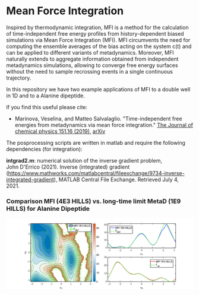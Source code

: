 # Mean Force Integration

Inspired by thermodynamic integration, MFI is a method for the calculation of time-independent free energy profiles from history-dependent biased simulations via Mean Force Integration (MFI). MFI circumvents the need for computing the ensemble averages of the bias acting on the system c(t) and can be applied to different variants of metadynamics. Moreover, MFI naturally extends to aggregate information obtained from independent metadynamics simulations, allowing to converge free energy surfaces without the need to sample recrossing events in a single continuous trajectory. 

In this repository we have two example applications of MFI to a double well in 1D and to a Alanine dipeptide. 

If you find this useful please cite: 

- Marinova, Veselina, and Matteo Salvalaglio. "Time-independent free energies from metadynamics via mean force integration." [The Journal of chemical physics 151.16 (2019)](164115.https://aip.scitation.org/doi/abs/10.1063/1.5123498),  [arXiv](https://arxiv.org/pdf/1907.08472.pdf)

The posprocessing scripts are written in matlab and require the following dependencies (for integration): 

**intgrad2.m**: numerical solution of the inverse gradient problem,  
John D'Errico (2021). Inverse (integrated) gradient 
(https://www.mathworks.com/matlabcentral/fileexchange/9734-inverse-integrated-gradient), 
MATLAB Central File Exchange. Retrieved July 4, 2021.

### Comparison MFI (4E3 HILLS) vs. long-time limit MetaD (1E9 HILLS) for Alanine Dipeptide 

![](2D_Example_AlanineDipeptide/comparison4ns.png) 

